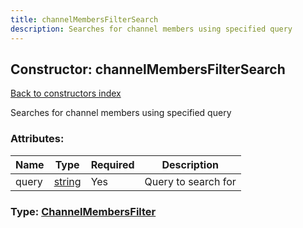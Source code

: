 ```yaml
---
title: channelMembersFilterSearch
description: Searches for channel members using specified query
---
```

## Constructor: channelMembersFilterSearch  
[Back to constructors index](index.md)



Searches for channel members using specified query

### Attributes:

| Name     |    Type       | Required | Description |
|----------|---------------|----------|-------------|
|query|[string](../types/string.md) | Yes|Query to search for|



### Type: [ChannelMembersFilter](../types/ChannelMembersFilter.md)


